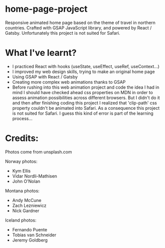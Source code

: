 # home-page-project

Responsive animated home page based on the theme of travel in northern countries. Crafted with GSAP JavaScript library, and powered by React / Gatsby. Unfortunately this project is not suited for Safari.

# What I've learnt?

- I practiced React with hooks (useState, useEffect, useRef, useContext...)
- I improved my web design skills, trying to make an original home page
- Using GSAP with React / Gatsby
- Creating more complex web animations thanks to GSAP
- Before rushing into this web animation project and code the idea I had in mind I should have checked ahead css properties on MDN in order to assess animation possibilities across different browsers. But I didn't do it and then after finishing coding this project I realized that 'clip-path' css property couldn't be animated into Safari. As a consequence this project is not suited for Safari. I guess this kind of error is part of the learning process...

# Credits:

Photos come from unsplash.com

Norway photos:

- Kym Ellis
- Vidar Nordli-Mathisen
- John O'Nolan

Montana photos:

- Andy McCune
- Zach Lezniewicz
- Nick Gardner

Iceland photos:

- Fernando Puente
- Tobias van Schneider
- Jeremy Goldberg
